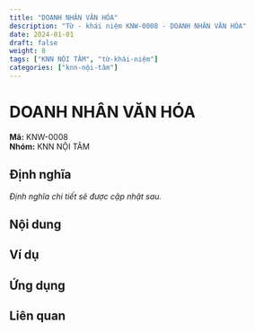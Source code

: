 ```yaml
---
title: "DOANH NHÂN VĂN HÓA"
description: "Từ - khái niệm KNW-0008 - DOANH NHÂN VĂN HÓA"
date: 2024-01-01
draft: false
weight: 8
tags: ["KNN NỘI TÂM", "từ-khái-niệm"]
categories: ["knn-nội-tâm"]
---
```


# DOANH NHÂN VĂN HÓA

**Mã:** KNW-0008  
**Nhóm:** KNN NỘI TÂM

## Định nghĩa

*Định nghĩa chi tiết sẽ được cập nhật sau.*

## Nội dung

<!-- Nội dung chi tiết sẽ được điền vào đây -->

## Ví dụ

<!-- Ví dụ minh họa -->

## Ứng dụng

<!-- Cách ứng dụng từ/khái niệm này trong thực tế -->

## Liên quan

<!-- Các từ/khái niệm liên quan khác -->

